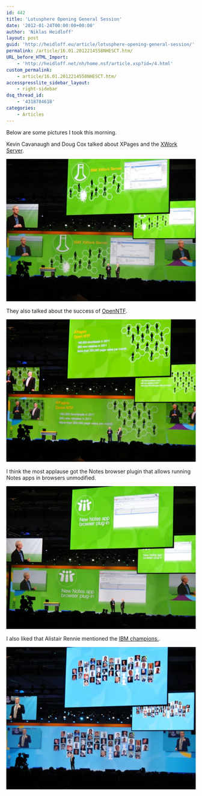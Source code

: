 ```yaml
---
id: 442
title: 'Lotusphere Opening General Session'
date: '2012-01-24T00:00:00+00:00'
author: 'Niklas Heidloff'
layout: post
guid: 'http://heidloff.eu/article/lotusphere-opening-general-session/'
permalink: /article/16.01.2012214558NHESCT.htm/
URL_before_HTML_Import:
    - 'http://heidloff.net/nh/home.nsf/article.xsp?id=/4.html'
custom_permalink:
    - article/16.01.2012214558NHESCT.htm/
accesspresslite_sidebar_layout:
    - right-sidebar
dsq_thread_id:
    - '4318784618'
categories:
    - Articles
---
```


 Below are some pictures I took this morning.

 Kevin Cavanaugh and Doug Cox talked about XPages and the [XWork Server](http://www.ibm.com/developerworks/lotus/products/xwork/).

![image](/assets/img/2012/01/DSC01677.jpg)

 They also talked about the success of [OpenNTF](http://www.openntf.org/).

![image](/assets/img/2012/01/DSC01678.jpg)

 I think the most applause got the Notes browser plugin that allows running Notes apps in browsers unmodified.

![image](/assets/img/2012/01/DSC01676.jpg)

 I also liked that Alistair Rennie mentioned the [IBM champions.](https://www.ibm.com/developerworks/mydeveloperworks/profiles/html/champadvancedSearch.do?champsearchname=ab.rc.cp.lu&champsearch=expertiseor&lang=en).

![image](/assets/img/2012/01/DSC01665.jpg)